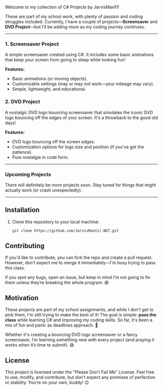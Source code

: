 Welcome to my collection of C# Projects by JarvisMan11!

These are part of my school work, with plenty of passion and coding struggles included. Currently, I have a couple of projects—**Screensaver** and **DVD Project**—but I’ll be adding more as my coding journey continues.

---

### 1. Screensaver Project

A simple screensaver created using C#. It includes some basic animations that keep your screen from going to sleep while looking fun!

**Features:**
- Basic animations (or moving objects).
- Customizable settings (may or may not work—your mileage may vary).
- Simple, lightweight, and educational.

### 2. DVD Project

A nostalgic DVD logo bouncing screensaver that simulates the iconic DVD logo bouncing off the edges of your screen. It's a throwback to the good old days!

**Features:**
- DVD logo bouncing off the screen edges.
- Customization options for logo size and position (if you've got the patience).
- Pure nostalgia in code form.

---

### Upcoming Projects
There will definitely be more projects soon. Stay tuned for things that might actually work (or crash unexpectedly).

---

## Installation

1. Clone this repository to your local machine:
   ```bash
   git clone https://github.com/JarvisMan11/.NET.git


## Contributing
If you'd like to contribute, you can fork the repo and create a pull request. However, don't expect me to merge it immediately—I'm busy trying to pass this class.

If you spot any bugs, open an issue, but keep in mind I’m not going to fix them unless they’re breaking the whole program. 😅

## Motivation
These projects are part of my school assignments, and while I don't get to pick them, I'm still trying to make the best of it! The goal is simple: **pass the class** while learning C# and improving my coding skills. So far, it's been a mix of fun and panic as deadlines approach. 🤯

Whether it's creating a bouncing DVD logo screensaver or a fancy screensaver, I’m learning something new with every project (and praying it works when it’s time to submit). 😅

## License
This project is licensed under the "Please Don’t Fail Me" License. Feel free to use, modify, and contribute, but don't expect any promises of perfection or stability. You’re on your own, buddy! 😉


